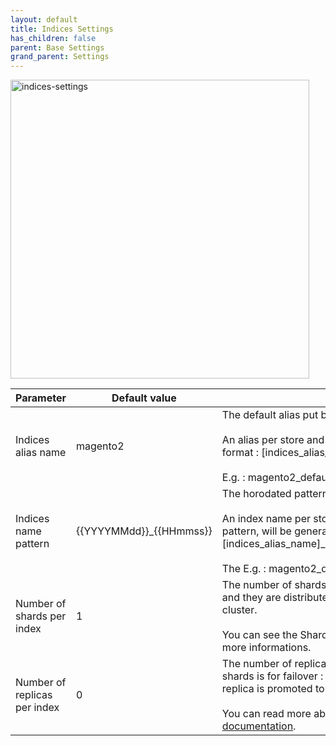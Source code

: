 ```yaml
---
layout: default
title: Indices Settings
has_children: false
parent: Base Settings
grand_parent: Settings
---
```


<img width="478" alt="indices-settings" src="https://user-images.githubusercontent.com/98949123/155967887-09927aa3-f83b-455d-9b85-21981edb8dfa.PNG">

Parameter                    | Default value           | Description
-----------------------------|-------------------------|------------
Indices alias name           |                magento2 | The default alias put by the module on Magento's related indices. <br/><br/> An alias per store and entity type will be generated with the following format : [indices_alias_name]\_[store_code]\_[entity_type]. <br/><br/> E.g. : magento2_default_catalog_product.
Indices name pattern         | {{YYYYMMdd}}_{{HHmmss}} | The horodated pattern used when creating new index.<br/><br/> An index name per store and entity type, based on the horodated pattern, will be generated with the following format : [indices_alias_name]\_[store_code]\_[entity_type]\_[horodated_pattern]. <br/><br/> The E.g. : magento2_default_catalog_product_20160304_094708.
Number of shards per index   |                       1 | The number of shards per index. A shard is a single Lucene instance and they are distributed by ElasticSearch amongst all nodes in the cluster. <br/><br/> You can see the Shard definition on the [ElasticSearch glossary](https://www.elastic.co/guide/en/elasticsearch/reference/current/glossary.html#glossary-shard) for more informations.
Number of replicas per index |                       0 | The number of replicas shards per index. Main purposes of replica shards is for failover : if the node holding a primary shard dies, a replica is promoted to the role of primary. <br/><br/> You can read more about Replica Shards on the [ElasticSearch documentation](https://www.elastic.co/guide/en/elasticsearch/guide/current/replica-shards.html).
